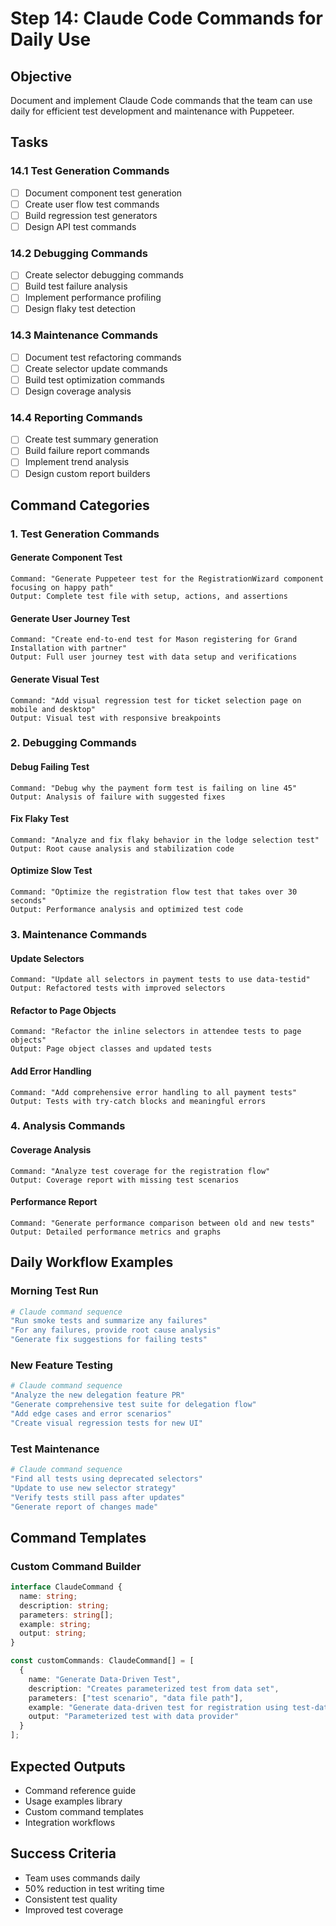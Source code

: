 # Step 14: Claude Code Commands for Daily Use

## Objective
Document and implement Claude Code commands that the team can use daily for efficient test development and maintenance with Puppeteer.

## Tasks

### 14.1 Test Generation Commands
- [ ] Document component test generation
- [ ] Create user flow test commands
- [ ] Build regression test generators
- [ ] Design API test commands

### 14.2 Debugging Commands
- [ ] Create selector debugging commands
- [ ] Build test failure analysis
- [ ] Implement performance profiling
- [ ] Design flaky test detection

### 14.3 Maintenance Commands
- [ ] Document test refactoring commands
- [ ] Create selector update commands
- [ ] Build test optimization commands
- [ ] Design coverage analysis

### 14.4 Reporting Commands
- [ ] Create test summary generation
- [ ] Build failure report commands
- [ ] Implement trend analysis
- [ ] Design custom report builders

## Command Categories

### 1. Test Generation Commands

#### Generate Component Test
```
Command: "Generate Puppeteer test for the RegistrationWizard component focusing on happy path"
Output: Complete test file with setup, actions, and assertions
```

#### Generate User Journey Test
```
Command: "Create end-to-end test for Mason registering for Grand Installation with partner"
Output: Full user journey test with data setup and verifications
```

#### Generate Visual Test
```
Command: "Add visual regression test for ticket selection page on mobile and desktop"
Output: Visual test with responsive breakpoints
```

### 2. Debugging Commands

#### Debug Failing Test
```
Command: "Debug why the payment form test is failing on line 45"
Output: Analysis of failure with suggested fixes
```

#### Fix Flaky Test
```
Command: "Analyze and fix flaky behavior in the lodge selection test"
Output: Root cause analysis and stabilization code
```

#### Optimize Slow Test
```
Command: "Optimize the registration flow test that takes over 30 seconds"
Output: Performance analysis and optimized test code
```

### 3. Maintenance Commands

#### Update Selectors
```
Command: "Update all selectors in payment tests to use data-testid"
Output: Refactored tests with improved selectors
```

#### Refactor to Page Objects
```
Command: "Refactor the inline selectors in attendee tests to page objects"
Output: Page object classes and updated tests
```

#### Add Error Handling
```
Command: "Add comprehensive error handling to all payment tests"
Output: Tests with try-catch blocks and meaningful errors
```

### 4. Analysis Commands

#### Coverage Analysis
```
Command: "Analyze test coverage for the registration flow"
Output: Coverage report with missing test scenarios
```

#### Performance Report
```
Command: "Generate performance comparison between old and new tests"
Output: Detailed performance metrics and graphs
```

## Daily Workflow Examples

### Morning Test Run
```bash
# Claude command sequence
"Run smoke tests and summarize any failures"
"For any failures, provide root cause analysis"
"Generate fix suggestions for failing tests"
```

### New Feature Testing
```bash
# Claude command sequence
"Analyze the new delegation feature PR"
"Generate comprehensive test suite for delegation flow"
"Add edge cases and error scenarios"
"Create visual regression tests for new UI"
```

### Test Maintenance
```bash
# Claude command sequence
"Find all tests using deprecated selectors"
"Update to use new selector strategy"
"Verify tests still pass after updates"
"Generate report of changes made"
```

## Command Templates

### Custom Command Builder
```typescript
interface ClaudeCommand {
  name: string;
  description: string;
  parameters: string[];
  example: string;
  output: string;
}

const customCommands: ClaudeCommand[] = [
  {
    name: "Generate Data-Driven Test",
    description: "Creates parameterized test from data set",
    parameters: ["test scenario", "data file path"],
    example: "Generate data-driven test for registration using test-data/users.json",
    output: "Parameterized test with data provider"
  }
];
```

## Expected Outputs
- Command reference guide
- Usage examples library
- Custom command templates
- Integration workflows

## Success Criteria
- Team uses commands daily
- 50% reduction in test writing time
- Consistent test quality
- Improved test coverage